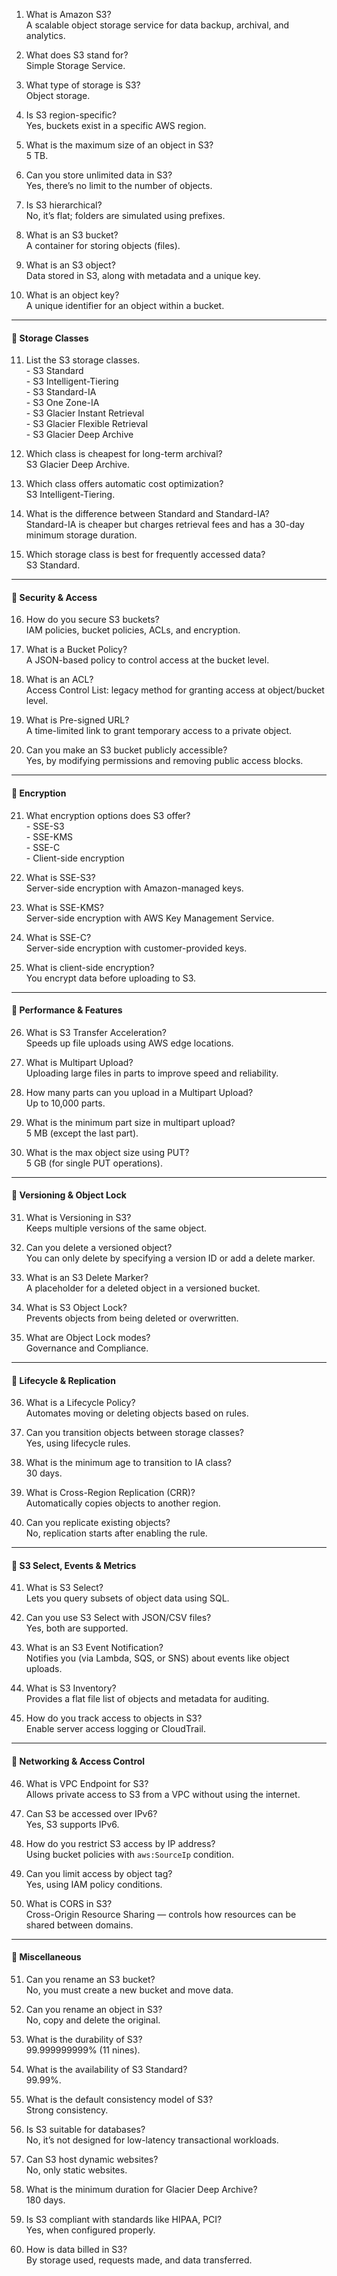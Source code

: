 1.  What is Amazon S3?   
   A scalable object storage service for data backup, archival, and analytics.

2.  What does S3 stand for?   
   Simple Storage Service.

3.  What type of storage is S3?   
   Object storage.

4.  Is S3 region-specific?   
   Yes, buckets exist in a specific AWS region.

5.  What is the maximum size of an object in S3?   
   5 TB.

6.  Can you store unlimited data in S3?   
   Yes, there’s no limit to the number of objects.

7.  Is S3 hierarchical?   
   No, it’s flat; folders are simulated using prefixes.

8.  What is an S3 bucket?   
   A container for storing objects (files).

9.  What is an S3 object?   
   Data stored in S3, along with metadata and a unique key.

10.  What is an object key?   
    A unique identifier for an object within a bucket.

---

#### 🔹  Storage Classes 

11.  List the S3 storage classes.   
    - S3 Standard  
    - S3 Intelligent-Tiering  
    - S3 Standard-IA  
    - S3 One Zone-IA  
    - S3 Glacier Instant Retrieval  
    - S3 Glacier Flexible Retrieval  
    - S3 Glacier Deep Archive

12.  Which class is cheapest for long-term archival?   
    S3 Glacier Deep Archive.

13.  Which class offers automatic cost optimization?   
    S3 Intelligent-Tiering.

14.  What is the difference between Standard and Standard-IA?   
    Standard-IA is cheaper but charges retrieval fees and has a 30-day minimum storage duration.

15.  Which storage class is best for frequently accessed data?   
    S3 Standard.

---

#### 🔹  Security & Access 

16.  How do you secure S3 buckets?   
    IAM policies, bucket policies, ACLs, and encryption.

17.  What is a Bucket Policy?   
    A JSON-based policy to control access at the bucket level.

18.  What is an ACL?   
    Access Control List: legacy method for granting access at object/bucket level.

19.  What is Pre-signed URL?   
    A time-limited link to grant temporary access to a private object.

20.  Can you make an S3 bucket publicly accessible?   
    Yes, by modifying permissions and removing public access blocks.

---

#### 🔹  Encryption 

21.  What encryption options does S3 offer?   
    - SSE-S3  
    - SSE-KMS  
    - SSE-C  
    - Client-side encryption

22.  What is SSE-S3?   
    Server-side encryption with Amazon-managed keys.

23.  What is SSE-KMS?   
    Server-side encryption with AWS Key Management Service.

24.  What is SSE-C?   
    Server-side encryption with customer-provided keys.

25.  What is client-side encryption?   
    You encrypt data before uploading to S3.

---

#### 🔹  Performance & Features 

26.  What is S3 Transfer Acceleration?   
    Speeds up file uploads using AWS edge locations.

27.  What is Multipart Upload?   
    Uploading large files in parts to improve speed and reliability.

28.  How many parts can you upload in a Multipart Upload?   
    Up to 10,000 parts.

29.  What is the minimum part size in multipart upload?   
    5 MB (except the last part).

30.  What is the max object size using PUT?   
    5 GB (for single PUT operations).

---

#### 🔹  Versioning & Object Lock 

31.  What is Versioning in S3?   
    Keeps multiple versions of the same object.

32.  Can you delete a versioned object?   
    You can only delete by specifying a version ID or add a delete marker.

33.  What is an S3 Delete Marker?   
    A placeholder for a deleted object in a versioned bucket.

34.  What is S3 Object Lock?   
    Prevents objects from being deleted or overwritten.

35.  What are Object Lock modes?   
    Governance and Compliance.

---

#### 🔹  Lifecycle & Replication 

36.  What is a Lifecycle Policy?   
    Automates moving or deleting objects based on rules.

37.  Can you transition objects between storage classes?   
    Yes, using lifecycle rules.

38.  What is the minimum age to transition to IA class?   
    30 days.

39.  What is Cross-Region Replication (CRR)?   
    Automatically copies objects to another region.

40.  Can you replicate existing objects?   
    No, replication starts after enabling the rule.

---

#### 🔹  S3 Select, Events & Metrics 

41.  What is S3 Select?   
    Lets you query subsets of object data using SQL.

42.  Can you use S3 Select with JSON/CSV files?   
    Yes, both are supported.

43.  What is an S3 Event Notification?   
    Notifies you (via Lambda, SQS, or SNS) about events like object uploads.

44.  What is S3 Inventory?   
    Provides a flat file list of objects and metadata for auditing.

45.  How do you track access to objects in S3?   
    Enable server access logging or CloudTrail.

---

#### 🔹  Networking & Access Control 

46.  What is VPC Endpoint for S3?   
    Allows private access to S3 from a VPC without using the internet.

47.  Can S3 be accessed over IPv6?   
    Yes, S3 supports IPv6.

48.  How do you restrict S3 access by IP address?   
    Using bucket policies with `aws:SourceIp` condition.

49.  Can you limit access by object tag?   
    Yes, using IAM policy conditions.

50.  What is CORS in S3?   
    Cross-Origin Resource Sharing — controls how resources can be shared between domains.

---

#### 🔹  Miscellaneous 

51.  Can you rename an S3 bucket?   
    No, you must create a new bucket and move data.

52.  Can you rename an object in S3?   
    No, copy and delete the original.

53.  What is the durability of S3?   
    99.999999999% (11 nines).

54.  What is the availability of S3 Standard?   
    99.99%.

55.  What is the default consistency model of S3?   
    Strong consistency.

56.  Is S3 suitable for databases?   
    No, it’s not designed for low-latency transactional workloads.

57.  Can S3 host dynamic websites?   
    No, only static websites.

58.  What is the minimum duration for Glacier Deep Archive?   
    180 days.

59.  Is S3 compliant with standards like HIPAA, PCI?   
    Yes, when configured properly.

60.  How is data billed in S3?   
    By storage used, requests made, and data transferred.


